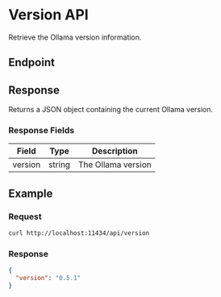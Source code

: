 # Version API

Retrieve the Ollama version information.

## Endpoint

## Response

Returns a JSON object containing the current Ollama version.

### Response Fields

| Field    | Type   | Description          |
|----------|--------|----------------------|
| version  | string | The Ollama version   |

## Example

### Request

```bash
curl http://localhost:11434/api/version
```

### Response

```json
{
  "version": "0.5.1"
}
```

